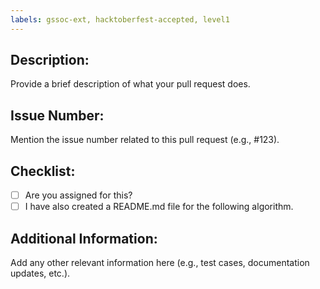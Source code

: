 ```yaml
---
labels: gssoc-ext, hacktoberfest-accepted, level1
---
```


## Description:
Provide a brief description of what your pull request does.

## Issue Number:
Mention the issue number related to this pull request (e.g., #123).

## Checklist:
- [ ] Are you assigned for this?
- [ ] I have also created a README.md file for the following algorithm.

## Additional Information:
Add any other relevant information here (e.g., test cases, documentation updates, etc.).
